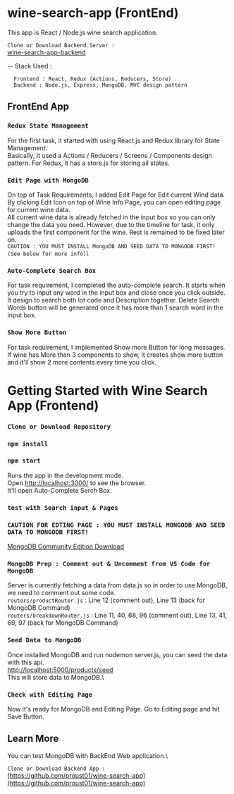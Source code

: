 # wine-search-app (FrontEnd)

This app is React / Node.js wine search application.


`Clone or Download Backend Server : `\
[wine-search-app-backend](https://github.com/proust01/wine-search-app)

-- Stack Used : 

      Frontend : React, Redux (Actions, Reducers, Store)
      Backend : Node.js, Express, MongoDB, MVC design pattern
      
## FrontEnd App

### `Redux State Management`
For the first task, it started with using React.js and Redux library for State Management. <br>
Basically, It used a Actions / Reducers / Screens / Components design pattern. For Redux, it has a store.js for storing all states.<br>

### `Edit Page with MongoDB`
On top of Task Requirements, I added Edit Page for Edit current Wind data.\
By clicking Edit Icon on top of Wine Info Page, you can open editing page for current wine data.\
All current wine data is already fetched in the input box so you can only change the data you need. However, due to the timeline for task, it only uploads the first component for the wine. Rest is remained to be fixed later on.\
`CAUTION : YOU MUST INSTALL MongoDB AND SEED DATA TO MONGODB FIRST! (See below for more info)`\

### `Auto-Complete Search Box`
For task requirement, I completed the auto-complete search. It starts when you try to input any word in the input box and close once you click outside. It design to search both lot code and Description together. Delete Search Words button will be generated once it has more than 1 search word in the input box.

### `Show More Button`
For task requirement, I implemented Show more Button for long messages. If wine has More than 3 components to show, it creates show more button and it'll show 2 more contents every time you click.
 
# Getting Started with Wine Search App (Frontend)

### `Clone or Download Repository`

### `npm install`

### `npm start`

Runs the app in the development mode.\
Open [http://localhost:3000/](http://localhost:5000/products) to see the browser.\
It'll open Auto-Complete Serch Box.


### `test with Search input & Pages`

### `CAUTION FOR EDTING PAGE : YOU MUST INSTALL MONGODB AND SEED DATA TO MONGODB FIRST!`

[MongoDB Community Edition Download]()

### `MongoDB Prep : Comment out & Uncomment from VS Code for MongoDB`

Server is currently fetching a data from data.js so in order to use MongoDB, we need to comment out some code.\
`routers/productRouter.js` : Line 12 (comment out), Line 13 (back for MongoDB Command)\
`routers/breakdownRouter.js` : Line 11, 40, 68, 96 (comment out), Line 13, 41, 69, 97 (back for MongoDB Command)

### `Seed Data to MongoDB`

Once installed MongoDB and run nodemon server.js, you can seed the data with this api.\
[http://localhost:5000/products/seed](http://localhost:5000/products/seed)\
This will store data to MongoDB.\

### `Check with Editing Page`

Now it's ready for MongoDB and Editing Page. Go to Editing page and hit Save Button.

## Learn More

You can test MongoDB with BackEnd Web application.\

`Clone or Download Backend App : `\
[https://github.com/proust01/wine-search-app](https://github.com/proust01/wine-search-app)
